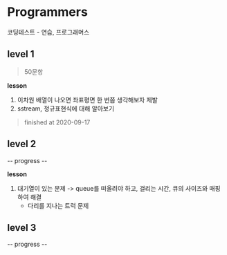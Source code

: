 # Programmers
코딩테스트 - 연습, 프로그래머스

## level 1

> 50문항

**lesson**
1. 이차원 배열이 나오면 좌표평면 한 번쯤 생각해보자 제발
2. sstream, 정규표현식에 대해 알아보기

> finished at 2020-09-17

## level 2

-- progress --

**lesson**
1. 대기열이 있는 문제 -> queue를 떠올려야 하고, 걸리는 시간, 큐의 사이즈와 매핑하여 해결
   - 다리를 지나는 트럭 문제

## level 3

-- progress --

